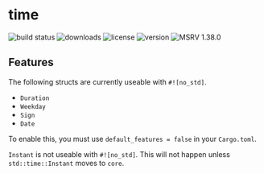 # time

![build status](https://github.com/time-rs/time/workflows/Build/badge.svg)
![downloads](https://img.shields.io/crates/d/time)
![license](https://img.shields.io/badge/license-MIT%20or%20Apache--2-blue)
![version](https://img.shields.io/crates/v/time)
![MSRV 1.38.0](https://img.shields.io/badge/MSRV-1.38.0-red)

## Features

The following structs are currently useable with `#![no_std]`.

- `Duration`
- `Weekday`
- `Sign`
- `Date`

To enable this, you must use `default_features = false` in your `Cargo.toml`.

`Instant` is not useable with `#![no_std]`. This will not happen unless
`std::time::Instant` moves to `core`.
